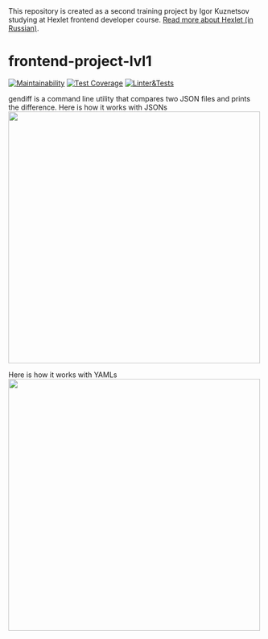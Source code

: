 ##

This repository is created as a second training project by Igor Kuznetsov studying at Hexlet frontend developer course. [Read more about Hexlet (in Russian)](https://ru.hexlet.io/pages/about?utm_source=github&utm_medium=link&utm_campaign=nodejs-package).

# frontend-project-lvl1 ####

[![Maintainability](https://api.codeclimate.com/v1/badges/791411c2edebbac2b3d9/maintainability)](https://codeclimate.com/github/igorkuznetsov1972/frontend-project-lvl2/maintainability)
[![Test Coverage](https://api.codeclimate.com/v1/badges/791411c2edebbac2b3d9/test_coverage)](https://codeclimate.com/github/igorkuznetsov1972/frontend-project-lvl2/test_coverage)
[![Linter&Tests](https://github.com/igorkuznetsov1972/frontend-project-lvl2/workflows/LinterJestCoverage/badge.svg?branch=master)](https://github.com/igorkuznetsov1972/frontend-project-lvl2/actions?query=workflow%3ALinterJestCoverage)

gendiff is a command line utility that compares two JSON files and prints the difference.
Here is how it works with JSONs\
<a href="https://asciinema.org/a/asZt6VeL7Dg33YuLeap7PHYeg" target="_blank"><img src="https://asciinema.org/a/asZt6VeL7Dg33YuLeap7PHYeg.svg" width="500" /></a>

Here is how it works with YAMLs\
<a href="https://asciinema.org/a/SX0HbzWue87mgsVeVSOSP1iKD" target="_blank"><img src="https://asciinema.org/a/SX0HbzWue87mgsVeVSOSP1iKD.svg" width="500" /></a>
